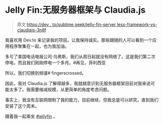 # Jelly Fin:无服务器框架与 Claudia.js

> 原文:[https://dev . to/sublime geek/jelly-fin-server less-framework-vs-claudiajs-3n8f](https://dev.to/sublimegeek/jelly-fin-serverless-framework-versus-claudiajs-3n8f)

我喜欢用 Dev.to 来记录我的项目。让我保持诚实。那些跟随的人可以看到一个应用程序聚集在一起，也为我加油。

多亏了美国电话电报公司·乌弗斯，我们从周日起就没有网络了。这是我们第二次停电，而且我们刚刚停电一个多月。#再见，菲利西亚

所以，我们切换到频谱# fingerscrossed。

因此，我对 Claudia.js 了解得越多，我就越意识到无服务器框架目前对我来说可能太多了。我需要缩减规模，从更简单的角度考虑问题。

事实上，我没有互联网限制了我的能力，目前继续，但我总是可以研究，直到我们安装了这个周末。

跟着我一起乘坐 [#jellyfin](https://dev.to/t/jellyfin) 。